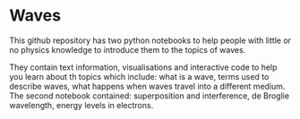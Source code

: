 # Waves

This github repository has two python notebooks to help people with little or no physics knowledge to introduce them to the topics of waves.

They contain text information, visualisations and interactive code to help you learn about th topics which include: what is a wave, terms used to describe waves, what happens when waves travel into a different medium. The second notebook contained: superposition and interference, de Broglie wavelength, energy levels in electrons.
